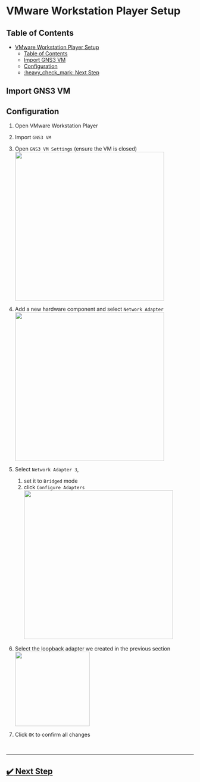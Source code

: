 # VMware Workstation Player Setup

## Table of Contents
- [VMware Workstation Player Setup](#vmware-workstation-player-setup)
  - [Table of Contents](#table-of-contents)
  - [Import GNS3 VM](#import-gns3-vm)
  - [Configuration](#configuration)
  - [:heavy\_check\_mark: Next Step](#white_check_mark-next-step)



## Import GNS3 VM

## Configuration
1. Open VMware Workstation Player
2. Import `GNS3 VM`
3. Open `GNS3 VM Settings` (ensure the VM is closed)
<br><img src="https://i.postimg.cc/dQpz2kr2/windows-vmplayer-0.png" height="400"> <br>


4. Add a new hardware component and select `Network Adapter`
<br><img src="https://i.postimg.cc/SN9HDSfw/windows-vmplayer-1.png" height="400"> <br>


5. Select `Network Adapter 3`, 
   1. set it to `Bridged` mode
   2. click `Configure Adapters`
<br><img src="https://i.postimg.cc/T3XFszkh/windows-vmplayer-2.png" height="400"> <br>


6. Select the loopback adapter we created in the previous section
<br><img src="https://i.postimg.cc/pLY4Ms7C/windows-vmplayer-3.png" height="200"> <br>


7. Click `OK` to confirm all changes

<br>

---


## [:heavy_check_mark: Next Step](./gns3.md)
